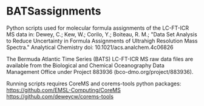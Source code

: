 # BATSassignments
Python scripts used for molecular formula assignments of the LC-FT-ICR MS data in:
  Dewey, C.; Kew, W.; Corilo, Y.; Boiteau, R. M.;
  "Data Set Analysis to Reduce Uncertainty in Formula Assignments of Ultrahigh Resolution Mass Spectra." 
  Analytical Chemistry
  doi: 10.1021/acs.analchem.4c06826
  	
The Bermuda Atlantic Time Series (BATS) LC-FT-ICR MS raw data files are available from the Biological and Chemical Oceanography Data Management Office under Project 883936 (bco-dmo.org/project/883936).

Running scripts requires CoreMS and corems-tools python packages:
  https://github.com/EMSL-Computing/CoreMS
  https://github.com/deweycw/corems-tools

